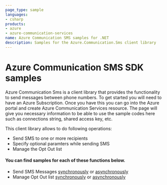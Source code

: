 ```yaml
---
page_type: sample
languages:
- csharp
products:
- azure
- azure-communication-services
name: Azure Communication SMS samples for .NET
description: Samples for the Azure.Communication.Sms client library
---
```


# Azure Communication SMS SDK samples

Azure Communication Sms is a client library that provides the functionality to send messages between phone numbers.
To get started you will need to have an Azure Subscription. Once you have this you can go into the Azure portal and create Azure Communication Services resource. The page will give you necessary information to be able to use the sample codes here such as connections string, shared access key, etc.

This client library allows to do following operations:
 - Send SMS to one or more recipients
 - Specify optional paramters while sending SMS
 - Manage the Opt Out list

 #### You can find samples for each of these functions below.
 - Send SMS Messages [synchronously][sample_sms] or [asynchronously][sample_sms_async]
 - Manage Opt Out list [synchronously][sample_optouts] or [asynchronously][sample_optouts_async]
 
<!-- LINKS -->
[sample_sms]: https://github.com/Azure/azure-sdk-for-net/tree/main/sdk/communication/Azure.Communication.Sms/samples/Sample1_SendSms.md
[sample_sms_async]: https://github.com/Azure/azure-sdk-for-net/tree/main/sdk/communication/Azure.Communication.Sms/samples/Sample1_SendSmsAsync.md
[sample_optouts]: https://github.com/Azure/azure-sdk-for-net/tree/main/sdk/communication/Azure.Communication.Sms/samples/Sample2_OptOutsApi.md
[sample_optouts_async]: https://github.com/Azure/azure-sdk-for-net/tree/main/sdk/communication/Azure.Communication.Sms/samples/Sample2_OptOutsApiAsync.md 
